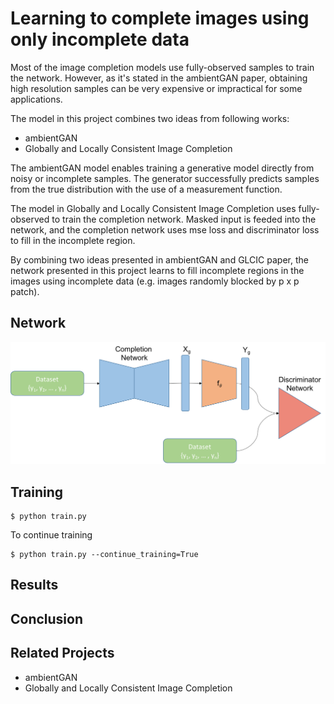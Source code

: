 # Learning to complete images using only incomplete data  

Most of the image completion models use fully-observed samples to train the network. However, as it's stated in the ambientGAN paper, obtaining high resolution samples can be very expensive or impractical for some applications.  

The model in this project combines two ideas from following works:  
* ambientGAN  
* Globally and Locally Consistent Image Completion  

The ambientGAN model enables training a generative model directly from noisy or incomplete samples. The generator successfully predicts samples from the true distribution with the use of a measurement function.  

The model in Globally and Locally Consistent Image Completion uses fully-observed to train the completion network. Masked input is feeded into the network, and the completion network uses mse loss and discriminator loss to fill in the incomplete region.  

By combining two ideas presented in ambientGAN and GLCIC paper, the network presented in this project learns to fill incomplete regions in the images using incomplete data (e.g. images randomly blocked by p x p patch).  


## Network
![Alt text](images/network.png?raw=true "network")  


## Training  
```
$ python train.py 
```

To continue training  
```
$ python train.py --continue_training=True
```


## Results  

## Conclusion  


## Related Projects  
* ambientGAN
* Globally and Locally Consistent Image Completion  

